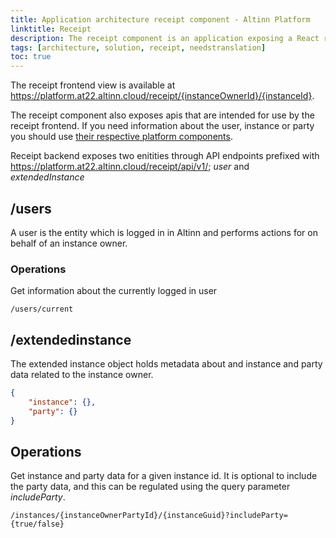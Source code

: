```yaml
---
title: Application architecture receipt component - Altinn Platform
linktitle: Receipt
description: The receipt component is an application exposing a React receipt application, and internal APIs.
tags: [architecture, solution, receipt, needstranslation]
toc: true
---
```



The receipt frontend view is available at <https://platform.at22.altinn.cloud/receipt/{instanceOwnerId}/{instanceId}>.

The receipt component also exposes apis that are intended for use by the receipt frontend.
If you need information about the user, instance or party you should use
[their respective platform components](/technology/architecture/components/application/construction/altinn-platform/).

Receipt backend exposes two enitities through API endpoints prefixed with <https://platform.at22.altinn.cloud/receipt/api/v1/>; _user_ and _extendedInstance_

## /users
A user is the entity which is logged in in Altinn and performs actions for on behalf of an instance owner.

### Operations
Get information about the currently logged in user

```http
/users/current
```

## /extendedinstance
The extended instance object holds metadata about and instance and party data related to the instance owner.

```json
{
    "instance": {},
    "party": {}
}
```

## Operations
Get instance and party data for a given instance id.
It is optional to include the party data, and this can be regulated using the query parameter _includeParty_.


```http
/instances/{instanceOwnerPartyId}/{instanceGuid}?includeParty={true/false}
```
